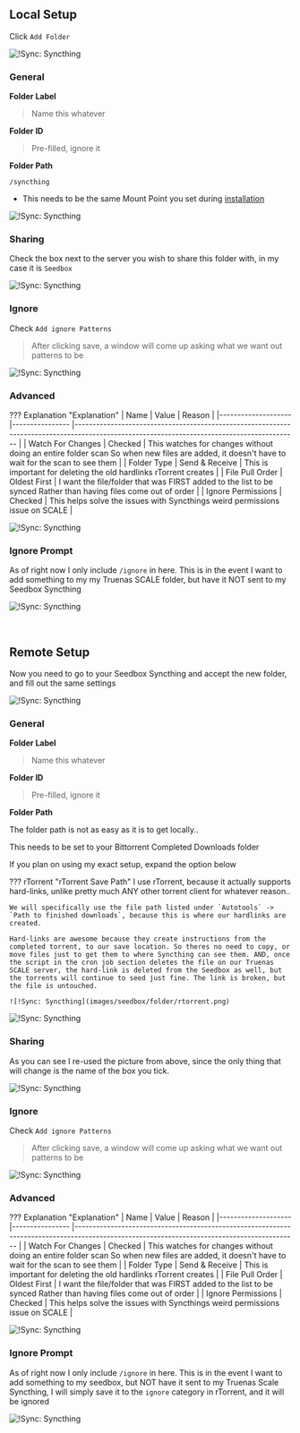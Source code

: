 ## Local Setup

Click `Add Folder`

![!Sync: Syncthing](images/seedbox/folder/add_folder.png)

### General

**Folder Label** 
> Name this whatever

**Folder ID**
> Pre-filled, ignore it

**Folder Path**
```
/syncthing
```

- This needs to be the same Mount Point you set during [installation](https://heavysetup.info/applications/syncthing/installation/#data)

![!Sync: Syncthing](images/seedbox/folder/local_general.png)

### Sharing

Check the box next to the server you wish to share this folder with, in my case it is `Seedbox`

![!Sync: Syncthing](images/seedbox/folder/local_sharing.png)

### Ignore

Check `Add ignore Patterns`
> After clicking save, a window will come up asking what we want out patterns to be

![!Sync: Syncthing](images/seedbox/folder/local_ignore.png)

### Advanced





??? Explanation "Explanation"
    | Name               	| Value          	| Reason                                                                                                                                     	|
    |--------------------	|----------------	|--------------------------------------------------------------------------------------------------------------------------------------------	|
    | Watch For Changes  	| Checked        	| This watches for changes without doing an entire folder scan So when new files are added, it doesn't have to wait for the scan to see them 	|
    | Folder Type        	| Send & Receive 	| This is important for deleting the old hardlinks rTorrent creates                                                                          	|
    | File Pull Order    	| Oldest First   	| I want the file/folder that was FIRST added to the list to be synced Rather than having files come out of order                            	|
    | Ignore Permissions 	| Checked        	| This helps solve the issues with Syncthings weird permissions issue on SCALE                                                               	|

![!Sync: Syncthing](images/seedbox/folder/local_advanced.png)

### Ignore Prompt

As of right now I only include `/ignore` in here. This is in the event I want to add something to my my Truenas SCALE folder, but have it NOT sent to my Seedbox Syncthing

![!Sync: Syncthing](images/seedbox/folder/local_ignore1.png)

<br >

## Remote Setup

Now you need to go to your Seedbox Syncthing and accept the new folder, and fill out the same settings

![!Sync: Syncthing](images/seedbox/folder/remote_add.png)

### General

**Folder Label** 
> Name this whatever

**Folder ID**
> Pre-filled, ignore it

**Folder Path**

The folder path is not as easy as it is to get locally..

This needs to be set to your Bittorrent Completed Downloads folder

If you plan on using my exact setup, expand the option below

??? rTorrent "rTorrent Save Path"
    I use rTorrent, because it actually supports hard-links, unlike pretty much ANY other torrent client for whatever reason..

    We will specifically use the file path listed under `Autotools` -> `Path to finished downloads`, because this is where our hardlinks are created.

    Hard-links are awesome because they create instructions from the completed torrent, to our save location. So theres no need to copy, or move files just to get them to where Syncthing can see them. AND, once the script in the cron job section deletes the file on our Truenas SCALE server, the hard-link is deleted from the Seedbox as well, but the torrents will continue to seed just fine. The link is broken, but the file is untouched.

    ![!Sync: Syncthing](images/seedbox/folder/rtorrent.png)


![!Sync: Syncthing](images/seedbox/folder/remote_general.png)



### Sharing

As you can see I re-used the picture from above, since the only thing that will change is the name of the box you tick. 

![!Sync: Syncthing](images/seedbox/folder/local_sharing.png)

### Ignore

Check `Add ignore Patterns`
> After clicking save, a window will come up asking what we want out patterns to be

![!Sync: Syncthing](images/seedbox/folder/local_ignore.png)

### Advanced

??? Explanation "Explanation"
    | Name               	| Value          	| Reason                                                                                                                                     	|
    |--------------------	|----------------	|--------------------------------------------------------------------------------------------------------------------------------------------	|
    | Watch For Changes  	| Checked        	| This watches for changes without doing an entire folder scan So when new files are added, it doesn't have to wait for the scan to see them 	|
    | Folder Type        	| Send & Receive 	| This is important for deleting the old hardlinks rTorrent creates                                                                          	|
    | File Pull Order    	| Oldest First   	| I want the file/folder that was FIRST added to the list to be synced Rather than having files come out of order                            	|
    | Ignore Permissions 	| Checked        	| This helps solve the issues with Syncthings weird permissions issue on SCALE                                                               	|

![!Sync: Syncthing](images/seedbox/folder/local_advanced.png)

### Ignore Prompt

As of right now I only include `/ignore` in here. This is in the event I want to add something to my seedbox, but NOT have it sent to my Truenas Scale Syncthing, I will simply save it to the `ignore` category in rTorrent, and it will be ignored

![!Sync: Syncthing](images/seedbox/folder/local_ignore1.png)

<br >